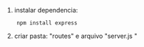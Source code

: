 1. instalar dependencia: 
``` 
    npm install express 

```

2. criar pasta: "routes" e arquivo "server.js       "